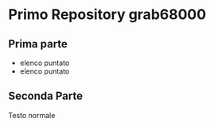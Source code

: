 # Primo Repository grab68000
## Prima parte
* elenco puntato
* elenco puntato
## Seconda Parte
Testo normale
